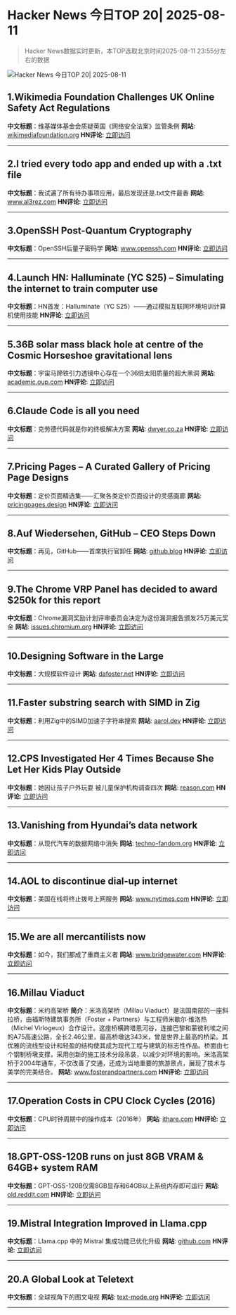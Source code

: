 # Hacker News 今日TOP 20| 2025-08-11

> Hacker News数据实时更新，本TOP选取北京时间2025-08-11 23:55分左右的数据

![Hacker News 今日TOP 20| 2025-08-11](https://img.chuhaix.com/2024/0910_imageFile-1665440404179-628424718_1725901191.png)

## 1.Wikimedia Foundation Challenges UK Online Safety Act Regulations
**中文标题**：维基媒体基金会质疑英国《网络安全法案》监管条例
**网站**:  <a href='https://wikimediafoundation.org/news/2025/08/11/wikimedia-foundation-challenges-uk-online-safety-act-regulations/' target='_blank' rel='nofollow'>wikimediafoundation.org</a>
**HN评论**:  <a href='https://news.ycombinator.com/item?id=44863487&utm_source=www.chuhaix.com' target='_blank' rel='nofollow'>立即访问</a>

---

## 2.I tried every todo app and ended up with a .txt file
**中文标题**：我试遍了所有待办事项应用，最后发现还是.txt文件最香
**网站**:  <a href='https://www.al3rez.com/todo-txt-journey' target='_blank' rel='nofollow'>www.al3rez.com</a>
**HN评论**:  <a href='https://news.ycombinator.com/item?id=44864134&utm_source=www.chuhaix.com' target='_blank' rel='nofollow'>立即访问</a>

---

## 3.OpenSSH Post-Quantum Cryptography
**中文标题**：OpenSSH后量子密码学
**网站**:  <a href='https://www.openssh.com/pq.html' target='_blank' rel='nofollow'>www.openssh.com</a>
**HN评论**:  <a href='https://news.ycombinator.com/item?id=44863242&utm_source=www.chuhaix.com' target='_blank' rel='nofollow'>立即访问</a>

---

## 4.Launch HN: Halluminate (YC S25) – Simulating the internet to train computer use
**中文标题**：HN首发：Halluminate（YC S25）——通过模拟互联网环境培训计算机使用技能
**HN评论**:  <a href='https://news.ycombinator.com/item?id=44865290&utm_source=www.chuhaix.com' target='_blank' rel='nofollow'>立即访问</a>

---

## 5.36B solar mass black hole at centre of the Cosmic Horseshoe gravitational lens
**中文标题**：宇宙马蹄铁引力透镜中心存在一个36倍太阳质量的超大黑洞
**网站**:  <a href='https://academic.oup.com/mnras/article/541/4/2853/8213862?login=false' target='_blank' rel='nofollow'>academic.oup.com</a>
**HN评论**:  <a href='https://news.ycombinator.com/item?id=44864680&utm_source=www.chuhaix.com' target='_blank' rel='nofollow'>立即访问</a>

---

## 6.Claude Code is all you need
**中文标题**：克劳德代码就是你的终极解决方案
**网站**:  <a href='https://dwyer.co.za/static/claude-code-is-all-you-need.html' target='_blank' rel='nofollow'>dwyer.co.za</a>
**HN评论**:  <a href='https://news.ycombinator.com/item?id=44864185&utm_source=www.chuhaix.com' target='_blank' rel='nofollow'>立即访问</a>

---

## 7.Pricing Pages – A Curated Gallery of Pricing Page Designs
**中文标题**：定价页面精选集——汇聚各类定价页面设计的灵感画廊
**网站**:  <a href='https://pricingpages.design/' target='_blank' rel='nofollow'>pricingpages.design</a>
**HN评论**:  <a href='https://news.ycombinator.com/item?id=44863409&utm_source=www.chuhaix.com' target='_blank' rel='nofollow'>立即访问</a>

---

## 8.Auf Wiedersehen, GitHub – CEO Steps Down
**中文标题**：再见，GitHub——首席执行官卸任
**网站**:  <a href='https://github.blog/news-insights/company-news/goodbye-github/' target='_blank' rel='nofollow'>github.blog</a>
**HN评论**:  <a href='https://news.ycombinator.com/item?id=44864929&utm_source=www.chuhaix.com' target='_blank' rel='nofollow'>立即访问</a>

---

## 9.The Chrome VRP Panel has decided to award $250k for this report
**中文标题**：Chrome漏洞奖励计划评审委员会决定为这份漏洞报告颁发25万美元奖金
**网站**:  <a href='https://issues.chromium.org/issues/412578726' target='_blank' rel='nofollow'>issues.chromium.org</a>
**HN评论**:  <a href='https://news.ycombinator.com/item?id=44861106&utm_source=www.chuhaix.com' target='_blank' rel='nofollow'>立即访问</a>

---

## 10.Designing Software in the Large
**中文标题**：大规模软件设计
**网站**:  <a href='https://dafoster.net/articles/2025/07/22/designing-software-in-the-large/' target='_blank' rel='nofollow'>dafoster.net</a>
**HN评论**:  <a href='https://news.ycombinator.com/item?id=44864467&utm_source=www.chuhaix.com' target='_blank' rel='nofollow'>立即访问</a>

---

## 11.Faster substring search with SIMD in Zig
**中文标题**：利用Zig中的SIMD加速子字符串搜索
**网站**:  <a href='https://aarol.dev/posts/zig-simd-substr/' target='_blank' rel='nofollow'>aarol.dev</a>
**HN评论**:  <a href='https://news.ycombinator.com/item?id=44862414&utm_source=www.chuhaix.com' target='_blank' rel='nofollow'>立即访问</a>

---

## 12.CPS Investigated Her 4 Times Because She Let Her Kids Play Outside
**中文标题**：她因让孩子户外玩耍 被儿童保护机构调查四次
**网站**:  <a href='https://reason.com/2025/08/09/child-protective-services-investigated-her-4-times-because-she-let-her-kids-play-outside/' target='_blank' rel='nofollow'>reason.com</a>
**HN评论**:  <a href='https://news.ycombinator.com/item?id=44864981&utm_source=www.chuhaix.com' target='_blank' rel='nofollow'>立即访问</a>

---

## 13.Vanishing from Hyundai’s data network
**中文标题**：从现代汽车的数据网络中消失
**网站**:  <a href='http://techno-fandom.org/~hobbit/cars/ev/offnet.html' target='_blank' rel='nofollow'>techno-fandom.org</a>
**HN评论**:  <a href='https://news.ycombinator.com/item?id=44860139&utm_source=www.chuhaix.com' target='_blank' rel='nofollow'>立即访问</a>

---

## 14.AOL to discontinue dial-up internet
**中文标题**：美国在线将终止拨号上网服务
**网站**:  <a href='https://www.nytimes.com/2025/08/11/business/aol-dial-up-internet.html' target='_blank' rel='nofollow'>www.nytimes.com</a>
**HN评论**:  <a href='https://news.ycombinator.com/item?id=44861521&utm_source=www.chuhaix.com' target='_blank' rel='nofollow'>立即访问</a>

---

## 15.We are all mercantilists now
**中文标题**：如今，我们都成了重商主义者
**网站**:  <a href='https://www.bridgewater.com/what-trumps-global-order-could-look-like' target='_blank' rel='nofollow'>www.bridgewater.com</a>
**HN评论**:  <a href='https://news.ycombinator.com/item?id=44864745&utm_source=www.chuhaix.com' target='_blank' rel='nofollow'>立即访问</a>

---

## 16.Millau Viaduct
**中文标题**：米约高架桥
**简介**：米洛高架桥（Millau Viaduct）是法国南部的一座斜拉桥，由福斯特建筑事务所（Foster + Partners）与工程师米歇尔·维洛热（Michel Virlogeux）合作设计。这座桥横跨塔恩河谷，连接巴黎和蒙彼利埃之间的A75高速公路，全长2.46公里，最高桥墩达343米，曾是世界上最高的桥梁。其优雅的流线型设计和轻盈的结构使其成为现代工程与建筑的标志性作品。桥面由七个钢制桥墩支撑，采用创新的施工技术分段吊装，以减少对环境的影响。米洛高架桥于2004年通车，不仅改善了交通，还成为当地重要的旅游景点，展现了技术与美学的完美结合。
**网站**:  <a href='https://www.fosterandpartners.com/projects/millau-viaduct' target='_blank' rel='nofollow'>www.fosterandpartners.com</a>
**HN评论**:  <a href='https://news.ycombinator.com/item?id=44822730&utm_source=www.chuhaix.com' target='_blank' rel='nofollow'>立即访问</a>

---

## 17.Operation Costs in CPU Clock Cycles (2016)
**中文标题**：CPU时钟周期中的操作成本（2016年）
**网站**:  <a href='http://ithare.com/infographics-operation-costs-in-cpu-clock-cycles/' target='_blank' rel='nofollow'>ithare.com</a>
**HN评论**:  <a href='https://news.ycombinator.com/item?id=44863585&utm_source=www.chuhaix.com' target='_blank' rel='nofollow'>立即访问</a>

---

## 18.GPT-OSS-120B runs on just 8GB VRAM & 64GB+ system RAM
**中文标题**：GPT-OSS-120B仅需8GB显存和64GB以上系统内存即可运行
**网站**:  <a href='https://old.reddit.com/r/LocalLLaMA/comments/1mke7ef/120b_runs_awesome_on_just_8gb_vram/' target='_blank' rel='nofollow'>old.reddit.com</a>
**HN评论**:  <a href='https://news.ycombinator.com/item?id=44862542&utm_source=www.chuhaix.com' target='_blank' rel='nofollow'>立即访问</a>

---

## 19.Mistral Integration Improved in Llama.cpp
**中文标题**：Llama.cpp 中的 Mistral 集成功能已优化升级
**网站**:  <a href='https://github.com/ggml-org/llama.cpp/pull/14737' target='_blank' rel='nofollow'>github.com</a>
**HN评论**:  <a href='https://news.ycombinator.com/item?id=44862583&utm_source=www.chuhaix.com' target='_blank' rel='nofollow'>立即访问</a>

---

## 20.A Global Look at Teletext
**中文标题**：全球视角下的图文电视
**网站**:  <a href='https://text-mode.org/?p=23643' target='_blank' rel='nofollow'>text-mode.org</a>
**HN评论**:  <a href='https://news.ycombinator.com/item?id=44862861&utm_source=www.chuhaix.com' target='_blank' rel='nofollow'>立即访问</a>

---

